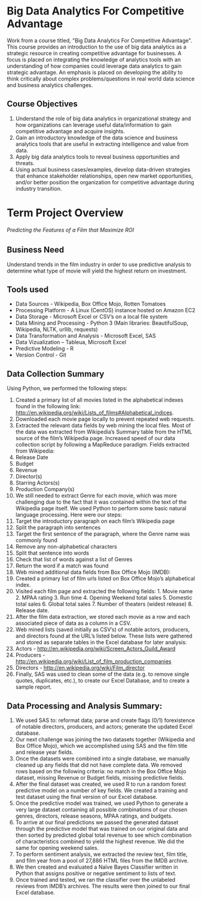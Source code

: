 # Big Data Analytics For Competitive Advantage
Work from a course titled, "Big Data Analytics For Competitive Advantage". This course provides an introduction to the use of big data analytics as a strategic resource in creating competitive advantage for businesses. A focus is placed on integrating the knowledge of analytics tools with an understanding of how companies could leverage data analytics to gain strategic advantage. An emphasis is placed on developing the ability to think critically about complex problems/questions in real world data science and business analytics challenges.

## Course Objectives
1. Understand the role of big data analytics in organizational strategy and how organizations can
leverage useful data/information to gain competitive advantage and acquire insights.
2. Gain an introductory knowledge of the data science and business analytics tools that are useful in
extracting intelligence and value from data.
3. Apply big data analytics tools to reveal business opportunities and threats.
4. Using actual business cases/examples, develop data-driven strategies that enhance stakeholder
relationships, open new market opportunities, and/or better position the organization for
competitive advantage during industry transition.

# Term Project Overview
###### Predicting the Features of a Film that Maximize ROI
## Business Need
Understand trends in the film industry in order to use predictive analysis to determine what type of movie will yield the highest return on investment.

## Tools used
+ Data Sources - Wikipedia, Box Office Mojo, Rotten Tomatoes
+ Processing Platform - A Linux (CentOS) instance hosted on Amazon EC2 
+ Data Storage - Microsoft Excel or CSV’s on a local file system
+ Data Mining and Processing - Python 3 (Main libraries: BeautifulSoup, Wikipedia, NLTK, urllib, requests)
+ Data Transformation and Analysis - Microsoft Excel, SAS
+ Data Vizualization – Tableua, Microsoft Excel
+ Predictive Modeling - R
+ Version Control - Git

## Data Collection Summary
Using Python, we performed the following steps:

1. Created a primary list of all movies listed in the alphabetical indexes found in the following link: http://en.wikipedia.org/wiki/Lists_of_films#Alphabetical_indices.
2. Downloaded each movie page locally to prevent repeated web requests.
3. Extracted the relevant data fields by web mining the local files. Most of the data was extracted from Wikipedia’s Summary table from the HTML source of the film’s Wikipedia page. Increased speed of our data collection script by following a MapReduce paradigm. Fields extracted from Wikipedia:
  1. Release Date
  2. Budget
  3. Revenue
  4. Director(s)
  5. Starring Actors(s)
  6. Production Company(s)
4. We still needed to extract Genre for each movie, which was more challenging due to the fact that it was contained within the text of the Wikipedia page itself.  We used Python to perform some basic natural language processing. Here were our steps:
  1. Target the introductory paragraph on each film’s Wikipedia page
  2. Split the paragraph into sentences
  3. Target the first sentence of the paragraph, where the Genre name was commonly found
  4. Remove any non-alphabetical characters
  5. Split that sentence into words
  6. Check that list of words against a list of Genres
  7. Return the word if a match was found
5. Web mined additional data fields from Box Office Mojo (IMDB): 
  1. Created a primary list of film urls listed on Box Office Mojo’s alphabetical index.
  2. Visited each film page and extracted the following fields:
    1. Movie name
    2. MPAA rating
    3. Run time
    4. Opening Weekend total sales
    5. Domestic total sales
    6. Global total sales
    7. Number of theaters (widest release)
    8. Release date.
6. After the film data extraction, we stored each movie as a row and each associated piece of data as a column in a CSV.
7. Web mined lists (saved initially as CSV’s) of notable actors, producers, and directors found at the URL’s listed below. These lists were gathered and stored as separate tables in the Excel database for later analysis:
  1. Actors - http://en.wikipedia.org/wiki/Screen_Actors_Guild_Award
  2. Producers - http://en.wikipedia.org/wiki/List_of_film_production_companies
  3. Directors - http://en.wikipedia.org/wiki/Film_director
8. Finally, SAS was used to clean some of the data (e.g. to remove single quotes, duplicates, etc.), to create our Excel Database, and to create a sample report.

## Data Processing and Analysis Summary:
1. We used SAS to: reformat data; parse and create flags (0/1) forexistence of notable directors, producers, and actors; generate the updated Excel database.
2. Our next challenge was joining the two datasets together (Wikipedia and Box Office Mojo), which we accomplished using SAS and the film title and release year fields.
3. Once the datasets were combined into a single database, we manually cleaned up any fields that did not have complete data.  We removed rows based on the following criteria: no match in the Box Office Mojo dataset, missing Revenue or Budget fields, missing predictive fields.
4. After the final dataset was created, we used R to run a random forest predictive model on a number of key fields. We created a training and test dataset using the final version of our Excel database.
5. Once the predictive model was trained, we used Python to generate a very large dataset containing all possible combinations of our chosen genres, directors, release seasons, MPAA ratings, and budgets.
6. To arrive at our final predictions we passed the generated dataset through the predictive model that was trained on our original data and then sorted by predicted global total revenue to see which combination of characteristics combined to yield the highest revenue. We did the same for opening weekend sales.
7. To perform sentiment analysis, we extracted the review text, film title, and film year from a pool of 27,886 HTML files from the IMDB archive.
8. We then created and evaluated a Naïve Bayes Classifier written in Python that assigns positive or negative sentiment to lists of text.
9. Once trained and tested, we ran the classifier over the unlabeled reviews from IMDB’s archives. The results were then joined to our final Excel database.
